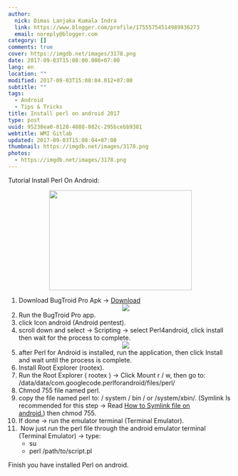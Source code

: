```yaml
---
author:
  nick: Dimas Lanjaka Kumala Indra
  link: https://www.blogger.com/profile/17555754514989936273
  email: noreply@blogger.com
category: []
comments: true
cover: https://imgdb.net/images/3178.png
date: 2017-09-03T15:08:00.000+07:00
lang: en
location: ""
modified: 2017-09-03T15:08:04.012+07:00
subtitle: ""
tags:
  - Android
  - Tips & Tricks
title: Install perl on android 2017
type: post
uuid: 95238ea0-8128-4888-882c-295bcebb9381
webtitle: WMI Gitlab
updated: 2017-09-03T15:08:04+07:00
thumbnail: https://imgdb.net/images/3178.png
photos:
  - https://imgdb.net/images/3178.png
---
```


Tutorial Install Perl On Android:<br><div class="separator" style="clear: both; text-align: center;"><a href="https://imgdb.net/images/3178.png" imageanchor="1" style="margin-left: 1em; margin-right: 1em;" rel="noopener noreferer nofollow"><img border="0" data-original-height="321" data-original-width="458" height="224" src="https://imgdb.net/images/3178.png" width="320"></a></div><ol><li>Download BugTroid Pro Apk -&gt;&nbsp;<a alt="BugTroid Pro" href="https://www.dropbox.com/s/97g97bg14gyinaa/Bugtroid%20Pentesting%20PRO%20v5.0.1%5BBala%20Kurawa%5D%20.apk?dl=1" rel="noopener noreferer nofollow" title="BugTroid Pro">Download</a>&nbsp;<div class="separator" style="clear: both; text-align: center;"><a href="https://imgdb.net/images/3177.png" imageanchor="1" style="margin-left: 1em; margin-right: 1em;" rel="noopener noreferer nofollow"><img border="0" data-original-height="300" data-original-width="300" src="https://imgdb.net/images/3177.png"></a></div></li><li>Run the BugTroid Pro app.&nbsp;</li><li>click Icon android (Android pentest).</li><li>scroll down and select -&gt; Scripting -&gt; select Perl4android, click install then wait for the process to complete.<div class="separator" style="clear: both; text-align: center;"><a href="https://imgdb.net/images/3176.jpg" imageanchor="1" style="margin-left: 1em; margin-right: 1em;" rel="noopener noreferer nofollow"><img border="0" data-original-height="256" data-original-width="256" src="https://imgdb.net/images/3176.jpg"></a></div></li><li>after Perl for Android is installed, run the application, then click Install and wait until the process is complete.</li><li>Install Root Explorer (rootex).</li><li>Run the Root Explorer ( rootex ) -&gt; Click Mount r / w, then go to: /data/data/com.googlecode.perlforandroid/files/perl/</li><li>Chmod 755 file named perl.</li><li>copy the file named perl to: / system / bin / or /system/xbin/. (Symlink Is recommended for this step -&gt; Read&nbsp;<a href="https://web-manajemen.blogspot.com/p/search.html?q=symlink+file+android">How to Symlink file on android.</a>)&nbsp;then&nbsp;chmod 755.</li><li>If done -&gt; run the emulator terminal (Terminal Emulator).</li><li>&nbsp;Now just run the perl file through the android emulator terminal (Terminal Emulator) -&gt; type: <ul><li>su</li><li>perl /path/to/script.pl</li></ul></li></ol>Finish you have installed Perl on android.